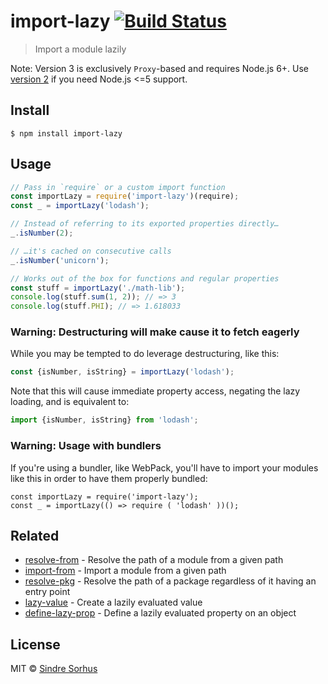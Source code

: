 # import-lazy [![Build Status](https://travis-ci.org/sindresorhus/import-lazy.svg?branch=master)](https://travis-ci.org/sindresorhus/import-lazy)

> Import a module lazily

Note: Version 3 is exclusively `Proxy`-based and requires Node.js 6+. Use [version 2](https://github.com/sindresorhus/import-lazy/tree/ed6c2fac31aaf8a7d91a27295756383487f3965d) if you need Node.js <=5 support.


## Install

```
$ npm install import-lazy
```


## Usage

```js
// Pass in `require` or a custom import function
const importLazy = require('import-lazy')(require);
const _ = importLazy('lodash');

// Instead of referring to its exported properties directly…
_.isNumber(2);

// …it's cached on consecutive calls
_.isNumber('unicorn');

// Works out of the box for functions and regular properties
const stuff = importLazy('./math-lib');
console.log(stuff.sum(1, 2)); // => 3
console.log(stuff.PHI); // => 1.618033
```

### Warning: Destructuring will make cause it to fetch eagerly

While you may be tempted to do leverage destructuring, like this:

```js
const {isNumber, isString} = importLazy('lodash');
```

Note that this will cause immediate property access, negating the lazy loading, and is equivalent to:

```js
import {isNumber, isString} from 'lodash';
```

### Warning: Usage with bundlers

If you're using a bundler, like WebPack, you'll have to import your modules like this in order to have them properly bundled:

```jss
const importLazy = require('import-lazy');
const _ = importLazy(() => require ( 'lodash' ))();
```

## Related

- [resolve-from](https://github.com/sindresorhus/resolve-from) - Resolve the path of a module from a given path
- [import-from](https://github.com/sindresorhus/import-from) - Import a module from a given path
- [resolve-pkg](https://github.com/sindresorhus/resolve-pkg) - Resolve the path of a package regardless of it having an entry point
- [lazy-value](https://github.com/sindresorhus/lazy-value) - Create a lazily evaluated value
- [define-lazy-prop](https://github.com/sindresorhus/define-lazy-prop) - Define a lazily evaluated property on an object


## License

MIT © [Sindre Sorhus](https://sindresorhus.com)

